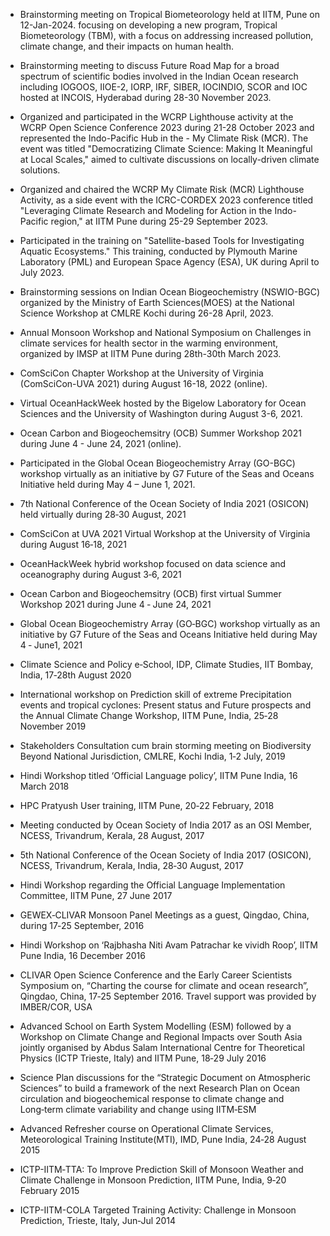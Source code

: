 - Brainstorming meeting on Tropical Biometeorology held at IITM, Pune on 12-Jan-2024. focusing on developing a new program, Tropical Biometeorology (TBM), with a focus on addressing increased pollution, climate change, and their impacts on human health.

- Brainstorming meeting to discuss Future Road Map for a broad spectrum of scientific bodies involved in the Indian Ocean research including IOGOOS, IIOE-2, IORP, IRF, SIBER, IOCINDIO, SCOR and IOC hosted at INCOIS, Hyderabad during 28-30 November 2023.

- Organized and participated in the WCRP Lighthouse activity at the WCRP Open Science Conference 2023 during 21-28 October 2023 and represented the Indo-Pacific Hub in the - My Climate Risk (MCR). The event was titled "Democratizing Climate Science: Making It Meaningful at Local Scales," aimed to cultivate discussions on locally-driven climate solutions.

- Organized and chaired the WCRP My Climate Risk (MCR) Lighthouse Activity, as a side event with the ICRC-CORDEX 2023 conference titled "Leveraging Climate Research and Modeling for Action in the Indo-Pacific region," at IITM Pune during 25-29 September 2023.

- Participated in the training on "Satellite-based Tools for Investigating Aquatic Ecosystems." This training, conducted by Plymouth Marine Laboratory (PML) and European Space Agency (ESA), UK during April to July 2023. 

- Brainstorming sessions on Indian Ocean Biogeochemistry (NSWIO-BGC) organized by the Ministry of Earth Sciences(MOES) at the National Science Workshop at CMLRE Kochi during 26-28 April, 2023. 

- Annual Monsoon Workshop and National Symposium on Challenges in climate services for health sector in the warming environment, organized by IMSP at IITM Pune during 28th-30th March 2023.

- ComSciCon Chapter Workshop at the University of Virginia (ComSciCon-UVA 2021) during August 16-18, 2022 (online).

- Virtual OceanHackWeek hosted by the Bigelow Laboratory for Ocean
Sciences and the University of Washington during August 3-6, 2021. 

- Ocean Carbon and Biogeochemsitry (OCB) Summer
Workshop 2021 during June 4 - June 24, 2021 (online).

- Participated in the Global Ocean Biogeochemistry Array (GO-BGC) workshop virtually as
an initiative by G7 Future of the Seas and Oceans Initiative held during May 4 – June 1, 2021.

- 7th National Conference of the Ocean Society of India 2021 (OSICON) held virtually during 28‑30 August, 2021

- ComSciCon at UVA 2021 Virtual Workshop at the University of Virginia during August 16‑18, 2021

- OceanHackWeek hybrid workshop focused on data science and oceanography during August 3‑6, 2021

- Ocean Carbon and Biogeochemsitry (OCB) first virtual Summer Workshop 2021 during June 4 ‑ June 24, 2021

- Global Ocean Biogeochemistry Array (GO‑BGC) workshop virtually as an initiative by G7 Future of the Seas and Oceans Initiative held during May 4 ‑ June1, 2021

- Climate Science and Policy e‑School, IDP, Climate Studies, IIT Bombay, India, 17‑28th August 2020

- International workshop on Prediction skill of extreme Precipitation events and tropical cyclones: Present status and Future prospects and the Annual Climate Change Workshop, IITM Pune, India, 25‑28 November 2019

- Stakeholders Consultation cum brain storming meeting on Biodiversity Beyond National Jurisdiction, CMLRE, Kochi India, 1‑2 July, 2019

- Hindi Workshop titled ‘Official Language policy’, IITM Pune India, 16 March 2018

- HPC Pratyush User training, IITM Pune, 20‑22 February, 2018

- Meeting conducted by Ocean Society of India 2017 as an OSI Member, NCESS, Trivandrum, Kerala, 28 August, 2017

- 5th National Conference of the Ocean Society of India 2017 (OSICON), NCESS, Trivandrum, Kerala, India, 28‑30 August, 2017

- Hindi Workshop regarding the Official Language Implementation Committee, IITM Pune, 27 June 2017

- GEWEX‑CLIVAR Monsoon Panel Meetings as a guest, Qingdao, China, during 17‑25 September, 2016

- Hindi Workshop on ‘Rajbhasha Niti Avam Patrachar ke vividh Roop’, IITM Pune India, 16 December 2016

- CLIVAR Open Science Conference and the Early Career Scientists Symposium on, “Charting the course for climate and ocean research”, Qingdao, China, 17‑25 September 2016. Travel support was provided by IMBER/COR, USA

- Advanced School on Earth System Modelling (ESM) followed by a Workshop on Climate Change and Regional Impacts over South Asia jointly organised by Abdus Salam International Centre for Theoretical Physics (ICTP Trieste, Italy) and IITM Pune, 18‑29 July 2016

- Science Plan discussions for the “Strategic Document on Atmospheric Sciences” to build a framework of the next Research Plan on Ocean circulation and biogeochemical response to climate change and Long‑term climate variability and change using IITM‑ESM

- Advanced Refresher course on Operational Climate Services, Meteorological Training Institute(MTI), IMD, Pune India, 24‑28 August 2015

- ICTP-IITM‑TTA: To Improve Prediction Skill of Monsoon Weather and Climate Challenge in Monsoon Prediction, IITM Pune, India, 9‑20 February 2015

- ICTP-IITM-COLA Targeted Training Activity: Challenge in Monsoon Prediction, Trieste, Italy, Jun‑Jul 2014



